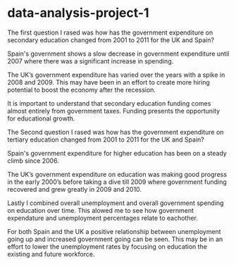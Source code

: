 # data-analysis-project-1

The first question I rased was how has the government expenditure on secondary education changed from 2001 to 2011 for the UK and Spain? 

Spain's government shows a slow decrease in government expenditure until 2007 where there was a significant increase in spending. 

The UK’s government expenditure has varied over the years with a spike in 2008 and 2009. This may have been in an effort to create more hiring potential to boost the economy after the recession. 

It is important to understand that  secondary education funding comes almost entirely from government taxes. Funding presents the opportunity for educational growth. 



The Second question I rased was how has the government expenditure on tertiary education changed from 2001 to 2011 for the UK and Spain? 

Spain's government expenditure for higher education has been on a steady climb since 2006.

The UK’s government expenditure on education was making good progress in the early 2000’s before taking a dive till 2009 where government funding recovered and grew greatly in 2009 and 2010.



Lastly I combined overall unemployment and overall government spending on education over time. This alowed me to see how government expendature and unemployment percentages relate to eachother.

For both Spain and the UK a positive relationship between unemployment going up and increased government going can be seen. This may be in an effort to lower the unemployment rates by focusing on education the existing and future workforce.


